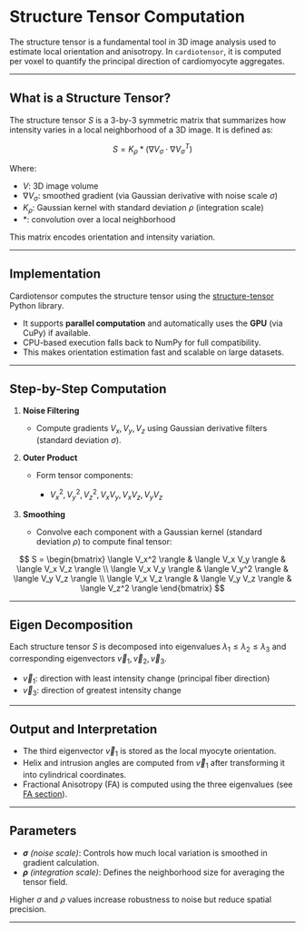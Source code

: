 # Structure Tensor Computation

The structure tensor is a fundamental tool in 3D image analysis used to estimate local orientation and anisotropy. In `cardiotensor`, it is computed per voxel to quantify the principal direction of cardiomyocyte aggregates.

---

## What is a Structure Tensor?

The structure tensor $S$ is a 3-by-3 symmetric matrix that summarizes how intensity varies in a local neighborhood of a 3D image. It is defined as:

$$
S = K_\rho * (\nabla V_\sigma \cdot \nabla V_\sigma^T)
$$

Where:

* $V$: 3D image volume
* $\nabla V_\sigma$: smoothed gradient (via Gaussian derivative with noise scale $\sigma$)
* $K_\rho$: Gaussian kernel with standard deviation $\rho$ (integration scale)
* $*$: convolution over a local neighborhood

This matrix encodes orientation and intensity variation.

---

## Implementation

Cardiotensor computes the structure tensor using the [structure-tensor](https://github.com/Skielex/structure-tensor) Python library.

* It supports **parallel computation** and automatically uses the **GPU** (via CuPy) if available.
* CPU-based execution falls back to NumPy for full compatibility.
* This makes orientation estimation fast and scalable on large datasets.

---

## Step-by-Step Computation

1. **Noise Filtering**

   * Compute gradients $V_x, V_y, V_z$ using Gaussian derivative filters (standard deviation $\sigma$).

2. **Outer Product**

   * Form tensor components:

     * $V_x^2, V_y^2, V_z^2, V_xV_y, V_xV_z, V_yV_z$

3. **Smoothing**

   * Convolve each component with a Gaussian kernel (standard deviation $\rho$) to compute final tensor:

$$
S = \begin{bmatrix}
\langle V_x^2 \rangle & \langle V_x V_y \rangle & \langle V_x V_z \rangle \\
\langle V_x V_y \rangle & \langle V_y^2 \rangle & \langle V_y V_z \rangle \\
\langle V_x V_z \rangle & \langle V_y V_z \rangle & \langle V_z^2 \rangle
\end{bmatrix}
$$

---

## Eigen Decomposition

Each structure tensor $S$ is decomposed into eigenvalues $\lambda_1 \leq \lambda_2 \leq \lambda_3$ and corresponding eigenvectors $\vec{v}_1, \vec{v}_2, \vec{v}_3$.

* $\vec{v}_1$: direction with least intensity change (principal fiber direction)
* $\vec{v}_3$: direction of greatest intensity change

---

## Output and Interpretation

* The third eigenvector $\vec{v}_1$ is stored as the local myocyte orientation.
* Helix and intrusion angles are computed from $\vec{v}_1$ after transforming it into cylindrical coordinates.
* Fractional Anisotropy (FA) is computed using the three eigenvalues (see [FA section](./fractional_anisotropy.md)).

---

## Parameters

* **$\sigma$** *(noise scale)*: Controls how much local variation is smoothed in gradient calculation.
* **$\rho$** *(integration scale)*: Defines the neighborhood size for averaging the tensor field.

Higher $\sigma$ and $\rho$ values increase robustness to noise but reduce spatial precision.

---

